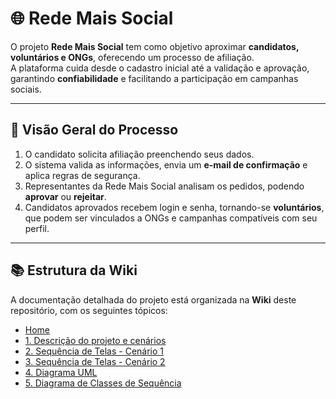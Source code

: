 # 🌐 Rede Mais Social

O projeto **Rede Mais Social** tem como objetivo aproximar **candidatos, voluntários e ONGs**, oferecendo um processo de afiliação.  
A plataforma cuida desde o cadastro inicial até a validação e aprovação, garantindo **confiabilidade** e facilitando a participação em campanhas sociais.

---

## 📌 Visão Geral do Processo

1. O candidato solicita afiliação preenchendo seus dados.  
2. O sistema valida as informações, envia um **e-mail de confirmação** e aplica regras de segurança.  
3. Representantes da Rede Mais Social analisam os pedidos, podendo **aprovar** ou **rejeitar**.  
4. Candidatos aprovados recebem login e senha, tornando-se **voluntários**, que podem ser vinculados a ONGs e campanhas compatíveis com seu perfil.  

---

## 📚 Estrutura da Wiki

A documentação detalhada do projeto está organizada na **Wiki** deste repositório, com os seguintes tópicos:

- [Home](https://github.com/teterichard/Projeto-da-Rede-Mais-Social/wiki)
- [1. Descrição do projeto e cenários](https://github.com/teterichard/Projeto-da-Rede-Mais-Social/wiki/1.-Descri%C3%A7%C3%A3o-do-projeto-e-cen%C3%A1rios)
- [2. Sequência de Telas - Cenário 1](https://github.com/teterichard/Projeto-da-Rede-Mais-Social/wiki/2.-Sequ%C3%AAncia-de-Telas--%E2%80%90-Cen%C3%A1rio-1)
- [3. Sequência de Telas - Cenário 2](https://github.com/teterichard/Projeto-da-Rede-Mais-Social/wiki/3.-Sequ%C3%AAncia-de-Telas-%E2%80%90-Cen%C3%A1rio-2)
- [4. Diagrama UML](https://github.com/teterichard/Projeto-da-Rede-Mais-Social/wiki/4.-Diagrama-UML)
- [5. Diagrama de Classes de Sequência ](https://github.com/teterichard/Projeto-da-Rede-Mais-Social/wiki/5.-Diagrama-de-Classes-de-Sequ%C3%AAncia)
